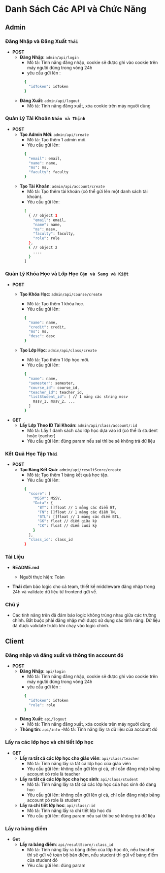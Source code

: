 
# Danh Sách Các API và Chức Năng

## Admin

### Đăng Nhập và Đăng Xuất `Thái`
- **POST** 
  - **Đăng Nhập**: `admin/api/login`  
    - Mô tả: Tính năng đăng nhập, cookie sẽ được ghi vào cookie trên máy người dùng trong vòng 24h
    - yêu cầu gửi lên :
    ```bash
      {
        "idToken": idToken
      }
    ```
  - **Đăng Xuất**: `admin/api/logout`  
    - Mô tả: Tính năng đăng xuất, xóa cookie trên máy người dùng

### Quản Lý Tài Khoản `Nhân và Thịnh`
- **POST**
  - **Tạo Admin Mới**: `admin/api/create`  
    - Mô tả: Tạo thêm 1 admin mới.
    - Yêu cầu gửi lên:
    ```bash
      {
        "email": email,
        "name": name,
        "ms": ms,
        "faculty": faculty
      }
    ```
  - **Tạo Tài Khoản**: `admin/api/account/create`  
    - Mô tả: Tạo thêm tài khoản (có thể gửi lên một danh sách tài khoản).
    - Yêu cầu gửi lên:
    ```bash
      [
        { // object 1
          "email": email,
          "name": name,
          "ms": mssv,
          "faculty": faculty,
          "role": role
        },
        { // object 2
          ....
        }
      ]
    ```

### Quản Lý Khóa Học và Lớp Học `Cận và Sang và Kiệt`
- **POST**
  - **Tạo Khóa Học**: `admin/api/course/create`  
    - Mô tả: Tạo thêm 1 khóa học.
    - Yêu cầu gửi lên: 
    ```bash
      {
        "name": name,
        "credit": credit,
        "ms": ms,
        "desc": desc
      }
    ```
    
  - **Tạo Lớp Học**: `admin/api/class/create`  
    - Mô tả: Tạo thêm 1 lớp học mới.
    - Yêu cầu gửi lên:
    ```bash
      {
        "name": name,
        "semester": semester,
        "course_id": course_id,
        "teacher_id": teacher_id,
        "listStudent_id": [ // 1 mảng các string mssv
          mssv_1, mssv_2, ...
        ]
      }
    ```
- **GET**
  - **Lấy Lớp Theo ID Tài Khoản**: `admin/api/class/account/:id`
    - Mô tả: Lấy 1 danh sách các lớp học dựa vào id (có thể là student hoặc teacher) 
    - Yêu cầu gửi lên: đúng param nếu sai thì be sẽ không trả dữ liệu


### Kết Quả Học Tập `Thái`
- **POST**
  - **Tạo Bảng Kết Quả**: `admin/api/resultScore/create`  
    - Mô tả: Tạo thêm 1 bảng kết quả học tập.
    - Yêu cầu gửi lên:
    ```bash
      {
        "score": [
          "MSSV": MSSV,
          "Data": {
            "BT": []float // 1 mảng các điểm BT,
            "TN": []float // 1 mảng các điểm TN,
            "BTL": []float // 1 mảng các điểm BTL,
            "GK": float // điểm giữa kỳ
            "CK": float // điểm cuối kỳ
          }
        ],
        "class_id": class_id
      }
    ```

### Tài Liệu
- **README.md**  
  - Người thực hiện: Toàn

- **Thái** đảm bảo logic cho cả team, thiết kế middleware đăng nhập trong 24h và validate dữ liệu từ frontend gửi về.

### Chú ý
- Các tính năng trên đã đảm bảo logic không trùng nhau giữa các trường chính. Bắt buộc phải đăng nhập mới được sử dụng các tính năng. Dữ liệu đã được validate trước khi chạy vào logic chính.

## Client

### Đăng nhập và đăng xuất và thông tin account đó
- **POST**
  - **Đăng Nhập**: `api/login`  
    - Mô tả: Tính năng đăng nhập, cookie sẽ được ghi vào cookie trên máy người dùng trong vòng 24h
    - yêu cầu gửi lên :
    ```bash
      {
        "idToken": idToken
        "role": role 
      }
    ```
  - **Đăng Xuất**: `api/logout`  
    - Mô tả: Tính năng đăng xuất, xóa cookie trên máy người dùng
  - **Thông tin**: `api/info`
    -Mô tả: Tính năng lấy ra dữ liệu của account đó
### Lấy ra các lớp học và chi tiết lớp học
- **GET**
  - **Lấy ra tất cả các lớp học cho giáo viên**: `api/class/teacher`
    - Mô tả: Tính năng lấy ra tất cả lớp học của giáo viên
    - Yêu cầu gửi lên: không cần gửi lên gì cả, chỉ cần đăng nhập bằng account có role là teacher
  - **Lấy ra tất cả các lớp học cho học sinh**: `api/class/student`
    - Mô tả: Tính năng lấy ra tất cả các lớp học của học sinh đó đang học
    - Yêu cầu gửi lên: không cần gửi lên gì cả, chỉ cần đăng nhập bằng account có role là student
  - **Lấy ra chi tiết lớp hoc**: `api/class/:id`
    - Mô tả: Tính năng lấy ra chi tiết lớp học đó
    - Yêu cầu gửi lên: đúng param nếu sai thì be sẽ không trả dữ liệu
### Lấy ra bảng điểm
- **Get**
  - **Lấy ra bảng điểm**: `api/resultScore/:class_id`
    - Mô tả: Tính năng lấy ra bảng điểm của lớp học đó, nếu teacher thì sẽ gửi về toàn bộ bản điểm, nếu student thì gửi về bảng điểm của student đó
    - Yêu cầu gửi lên: đúng param